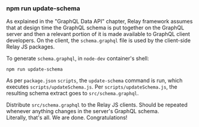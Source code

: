 ### npm run update-schema

As explained in the "GraphQL Data API" chapter, Relay framework assumes that at design time the GraphQL schema is put together on the GraphQL server and then a relevant portion of it is made available to GraphQL client developers. On the client, the `schema.graphql` file is used by the client-side Relay JS packages.

To generate `schema.graphql`, in `node-dev` container's shell:

```
npm run update-schema
```

As per `package.json` `scripts`, the `update-schema` command is run, which executes `scripts/updateSchema.js`. Per `scripts/updateSchema.js`, the resulting schema extract goes to `src/schema.graphql`.

Distribute `src/schema.graphql` to the Relay JS clients. Should be repeated whenever anything changes in the server's GraphQL schema. 
<br>
Literally, that's all. We are done. Congratulations!